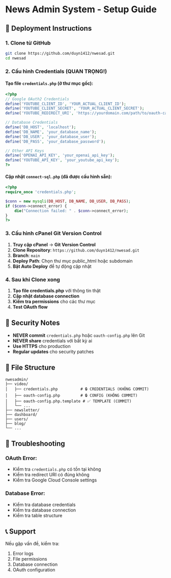# News Admin System - Setup Guide

## 🚀 Deployment Instructions

### 1. **Clone từ GitHub**
```bash
git clone https://github.com/duyn1412/nwesad.git
cd nwesad
```

### 2. **Cấu hình Credentials (QUAN TRỌNG!)**

#### Tạo file `credentials.php` (ở thư mục gốc):
```php
<?php
// Google OAuth2 Credentials
define('YOUTUBE_CLIENT_ID', 'YOUR_ACTUAL_CLIENT_ID');
define('YOUTUBE_CLIENT_SECRET', 'YOUR_ACTUAL_CLIENT_SECRET');
define('YOUTUBE_REDIRECT_URI', 'https://yourdomain.com/path/to/oauth-callback.php');

// Database Credentials
define('DB_HOST', 'localhost');
define('DB_NAME', 'your_database_name');
define('DB_USER', 'your_database_user');
define('DB_PASS', 'your_database_password');

// Other API Keys
define('OPENAI_API_KEY', 'your_openai_api_key');
define('YOUTUBE_API_KEY', 'your_youtube_api_key');
?>
```

#### Cập nhật `connect-sql.php` (đã được cấu hình sẵn):
```php
<?php
require_once 'credentials.php';

$conn = new mysqli(DB_HOST, DB_NAME, DB_USER, DB_PASS);
if ($conn->connect_error) {
    die("Connection failed: " . $conn->connect_error);
}
?>
```

### 3. **Cấu hình cPanel Git Version Control**

1. **Truy cập cPanel** → **Git Version Control**
2. **Clone Repository**: `https://github.com/duyn1412/nwesad.git`
3. **Branch**: `main`
4. **Deploy Path**: Chọn thư mục public_html hoặc subdomain
5. **Bật Auto Deploy** để tự động cập nhật

### 4. **Sau khi Clone xong**

1. **Tạo file credentials.php** với thông tin thật
2. **Cập nhật database connection**
3. **Kiểm tra permissions** cho các thư mục
4. **Test OAuth flow**

## 🔐 Security Notes

- **NEVER commit** `credentials.php` hoặc `oauth-config.php` lên Git
- **NEVER share** credentials với bất kỳ ai
- **Use HTTPS** cho production
- **Regular updates** cho security patches

## 📁 File Structure

```
nwesadmin/
├── video/
│   ├── credentials.php          # 🔒 CREDENTIALS (KHÔNG COMMIT)
│   ├── oauth-config.php         # 🔒 CONFIG (KHÔNG COMMIT)
│   ├── oauth-config.php.template # ✅ TEMPLATE (COMMIT)
│   └── ...
├── newsletter/
├── dashboard/
├── users/
├── blog/
└── ...
```

## 🚨 Troubleshooting

### OAuth Error:
- Kiểm tra `credentials.php` có tồn tại không
- Kiểm tra redirect URI có đúng không
- Kiểm tra Google Cloud Console settings

### Database Error:
- Kiểm tra database credentials
- Kiểm tra database connection
- Kiểm tra table structure

## 📞 Support

Nếu gặp vấn đề, kiểm tra:
1. Error logs
2. File permissions
3. Database connection
4. OAuth configuration
